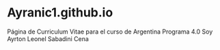 # Ayranic1.github.io
Página de Curriculum Vitae para el curso de Argentina Programa 4.0
Soy Ayrton Leonel Sabadini Cena
